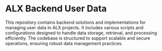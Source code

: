 # ALX Backend User Data

This repository contains backend solutions and implementations for managing user data in ALX projects. It includes various scripts and configurations designed to handle data storage, retrieval, and processing efficiently. The codebase is structured to support scalable and secure operations, ensuring robust data management practices.
